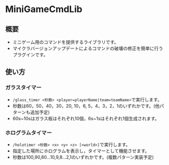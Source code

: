 # MiniGameCmdLib
## 概要
- ミニゲーム用のコマンドを提供するライブラリです。
- マイクラバージョンアップデートによるコマンドの破壊の修正を簡単に行うプラグインです。

## 使い方
### ガラスタイマー
- `/glass_timer <秒数> <player=playerName|team=teamName>`で実行します。
- 秒数は60，50，40，30，20, 10，6, 5，4，3，2，1のいずれかです。(他パターンも追加予定)
- 60s~10sはガラス板はそれぞれ10個，6s~1sはそれぞれ1個生成されます。

### ホログラムタイマー
-  `/holotimer <秒数> <x> <y> <z> [<world>]`で実行します。
- 指定した場所にホログラムを表示し，タイマーとして機能させます。
- 秒数は100,90,80…10,9,8…2,1のいずれかです。(複数パターン実装予定)